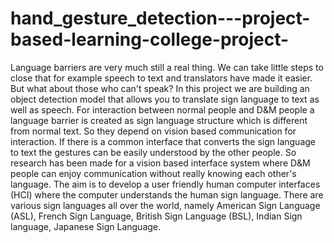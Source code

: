 # hand_gesture_detection---project-based-learning-college-project-

Language barriers are very much still a real thing. We can 
take little steps to close that for example speech to text and 
translators have made it easier. But what about those who 
can't speak? In this project we are building an object 
detection model that allows you to translate sign language 
to text as well as speech. For interaction between normal 
people and D&M people a language barrier is created as 
sign language structure which is different from normal 
text. So they depend on vision based communication for 
interaction. If there is a common interface that converts the 
sign language to text the gestures can be easily understood 
by the other people. So research has been made for a vision 
based interface system where D&M people can enjoy
communication without really knowing each other's 
language. The aim is to develop a user friendly human 
computer interfaces (HCI) where the computer 
understands the human sign language. There are various
sign languages all over the world, namely American Sign 
Language (ASL), French Sign Language, British Sign 
Language (BSL), Indian Sign language, Japanese Sign 
Language.
